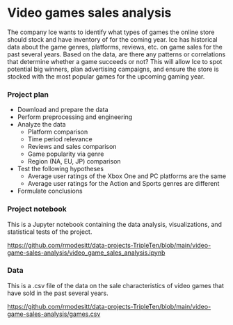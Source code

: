 # Video games sales analysis

The company Ice wants to identify what types of games the online store should stock and have inventory of for the coming year. Ice has historical data about the game genres, platforms, reviews, etc. on game sales for the past several years.
Based on the data, are there any patterns or correlations that determine whether a game succeeds or not? This will allow Ice to spot potential big winners, plan advertising campaigns, and ensure the store is stocked with the most popular games
for the upcoming gaming year.

### Project plan

- Download and prepare the data
- Perform preprocessing and engineering
- Analyze the data
  - Platform comparison
  - Time period relevance
  - Reviews and sales comparison
  - Game popularity via genre
  - Region (NA, EU, JP) comparison
- Test the following hypotheses
  - Average user ratings of the Xbox One and PC platforms are the same
  - Average user ratings for the Action and Sports genres are different
- Formulate conclusions

### Project notebook
This is a Jupyter notebook containing the data analysis, visualizations, and statistical tests of the project.

https://github.com/rmodesitt/data-projects-TripleTen/blob/main/video-game-sales-analysis/video_game_sales_analysis.ipynb

### Data
This is a .csv file of the data on the sale characteristics of video games that have sold in the past several years.

https://github.com/rmodesitt/data-projects-TripleTen/blob/main/video-game-sales-analysis/games.csv
